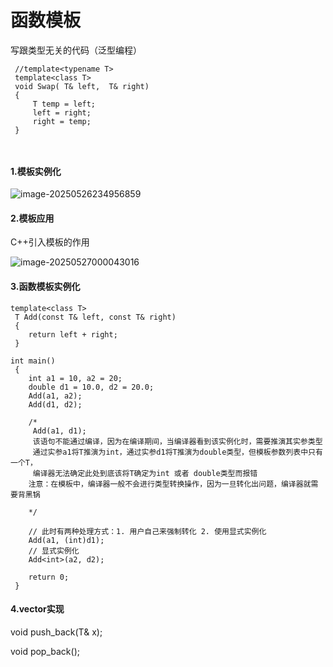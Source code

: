# 函数模板

写跟类型无关的代码（泛型编程）

```
 //template<typename T>
 template<class T>
 void Swap( T& left,  T& right)
 {
     T temp = left;
     left = right;
     right = temp;
 }
 
 
```

#### 1.模板实例化

![image-20250526234956859](C:\Users\LIYUFENG\AppData\Roaming\Typora\typora-user-images\image-20250526234956859.png)

#### 2.模板应用

C++引入模板的作用

![image-20250527000043016](C:\Users\LIYUFENG\AppData\Roaming\Typora\typora-user-images\image-20250527000043016.png)



#### 3.函数模板实例化

```
template<class T>
 T Add(const T& left, const T& right)
 {
    return left + right;
 }
 
int main()
 {
    int a1 = 10, a2 = 20;
    double d1 = 10.0, d2 = 20.0;
    Add(a1, a2);
    Add(d1, d2);
    
    /*
     Add(a1, d1);
     该语句不能通过编译，因为在编译期间，当编译器看到该实例化时，需要推演其实参类型
     通过实参a1将T推演为int，通过实参d1将T推演为double类型，但模板参数列表中只有一个T，
     编译器无法确定此处到底该将T确定为int 或者 double类型而报错
    注意：在模板中，编译器一般不会进行类型转换操作，因为一旦转化出问题，编译器就需要背黑锅
    
    */
    
    // 此时有两种处理方式：1. 用户自己来强制转化 2. 使用显式实例化
    Add(a1, (int)d1);
    // 显式实例化
    Add<int>(a2, d2);
    
    return 0;
 }
```



#### 4.vector实现

void push_back(T& x);

void pop_back();